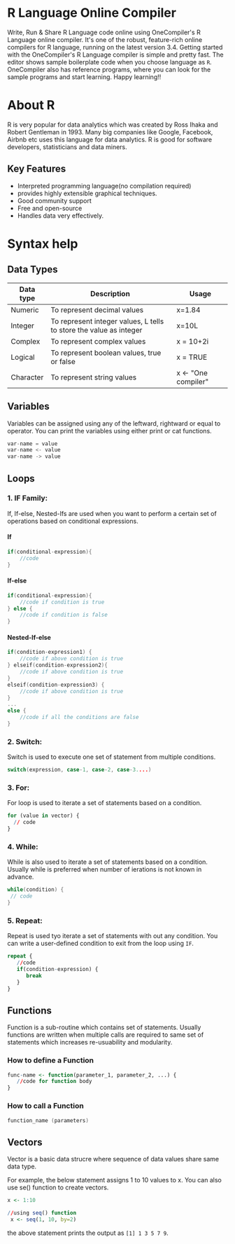 # R Language Online Compiler

Write, Run & Share R Language code online using OneCompiler's R Language online compiler. It's one of the robust, feature-rich online compilers for R language, running on the latest version 3.4. Getting started with the OneCompiler's R Language compiler is simple and pretty fast. The editor shows sample boilerplate code when you choose language as `R`. OneCompiler also has reference programs, where you can look for the sample programs and start learning. Happy learning!!

# About R

R is very popular for data analytics which was created by Ross Ihaka and Robert Gentleman in 1993. Many big companies like Google, Facebook, Airbnb etc uses this language for data analytics. R is good for software developers, statisticians and data miners. 

## Key Features

* Interpreted programming language(no compilation required)
* provides highly extensible graphical techniques.
* Good community support
* Free and open-source
* Handles data very effectively.

# Syntax help

## Data Types

| Data type | Description | Usage |
|----|----|----|
|Numeric|To represent decimal values| x=1.84|
|Integer| To represent integer values, L tells to store the value as integer| x=10L|
|Complex| To represent complex values | x = 10+2i|
|Logical| To represent boolean values, true or false | x = TRUE|
|Character| To represent string values | x <- "One compiler"|


## Variables

Variables can be assigned using any of the leftward, rightward or equal to operator. You can print the variables using either print or cat functions.

```c
var-name = value
var-name <- value
var-name -> value
```

## Loops


### 1. IF Family:

If, If-else, Nested-Ifs are used when you want to perform a certain set of operations based on conditional expressions.

#### If

```c
if(conditional-expression){    
    //code    
} 
```

#### If-else
```c
if(conditional-expression){  
    //code if condition is true  
} else {  
    //code if condition is false  
} 
```

#### Nested-If-else
```c
if(condition-expression1) {  
    //code if above condition is true  
} elseif(condition-expression2){  
    //code if above condition is true  
}  
elseif(condition-expression3) {  
    //code if above condition is true  
}  
...  
else {  
    //code if all the conditions are false  
}  
```

### 2. Switch:

Switch is used to execute one set of statement from multiple conditions.

```c
switch(expression, case-1, case-2, case-3....)   
```

### 3. For:

For loop is used to iterate a set of statements based on a condition.

```r
for (value in vector) {  
  // code  
} 
```
### 4. While:

While is also used to iterate a set of statements based on a condition. Usually while is preferred when number of ierations is not known in advance.

```c
while(condition) {  
 // code 
}  
```
### 5. Repeat:

Repeat is used tyo iterate a set of statements with out any condition. You can write a user-defined condition to exit from the loop using `IF`.

```r
repeat {   
   //code   
   if(condition-expression) {  
      break  
   }  
} 
```

## Functions

Function is a sub-routine which contains set of statements. Usually functions are written when multiple calls are required to same set of statements which increases re-usuability and modularity.

### How to define a Function

```r
func-name <- function(parameter_1, parameter_2, ...) {  
   //code for function body   
}  
```

### How to call a Function

```c
function_name (parameters)
```

## Vectors

Vector is a basic data strucre where sequence of data values share same data type. 

For example, the below statement assigns 1 to 10 values to x.
You can also use se() function to create vectors.
```r
x <- 1:10
```

```r
//using seq() function
 x <- seq(1, 10, by=2)
```
the above statement prints the output as `[1] 1 3 5 7 9`.

